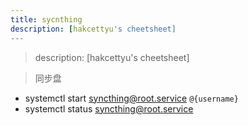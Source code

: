 ```yaml
---
title: sycnthing
description: [hakcettyu's cheetsheet]
---
```


> description: [hakcettyu's cheetsheet]

> 同步盘

- systemctl start syncthing@root.service `@{username}`
- systemctl status syncthing@root.service
